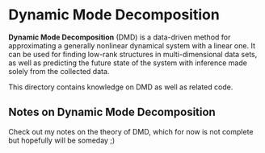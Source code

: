# Dynamic Mode Decomposition

**Dynamic Mode Decomposition** (DMD) is a data-driven method for approximating a generally nonlinear dynamical system with a linear one. It can be used for finding low-rank structures in multi-dimensional data sets, as well as predicting the future state of the system with inference made solely from the collected data.

This directory contains knowledge on DMD as well as related code.

## Notes on Dynamic Mode Decomposition

Check out my notes on the theory of DMD, which for now is not complete but hopefully will be someday ;)
